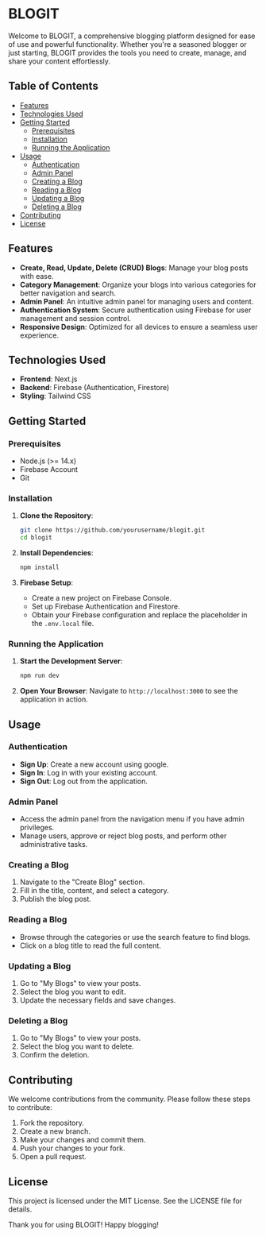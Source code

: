 
# BLOGIT

Welcome to BLOGIT, a comprehensive blogging platform designed for ease of use and powerful functionality. Whether you're a seasoned blogger or just starting, BLOGIT provides the tools you need to create, manage, and share your content effortlessly.

## Table of Contents

- [Features](#features)
- [Technologies Used](#technologies-used)
- [Getting Started](#getting-started)
  - [Prerequisites](#prerequisites)
  - [Installation](#installation)
  - [Running the Application](#running-the-application)
- [Usage](#usage)
  - [Authentication](#authentication)
  - [Admin Panel](#admin-panel)
  - [Creating a Blog](#creating-a-blog)
  - [Reading a Blog](#reading-a-blog)
  - [Updating a Blog](#updating-a-blog)
  - [Deleting a Blog](#deleting-a-blog)
- [Contributing](#contributing)
- [License](#license)

## Features

- **Create, Read, Update, Delete (CRUD) Blogs**: Manage your blog posts with ease.
- **Category Management**: Organize your blogs into various categories for better navigation and search.
- **Admin Panel**: An intuitive admin panel for managing users and content.
- **Authentication System**: Secure authentication using Firebase for user management and session control.
- **Responsive Design**: Optimized for all devices to ensure a seamless user experience.

## Technologies Used

- **Frontend**: Next.js
- **Backend**: Firebase (Authentication, Firestore)
- **Styling**: Tailwind CSS

## Getting Started

### Prerequisites

- Node.js (>= 14.x)
- Firebase Account
- Git

### Installation

1. **Clone the Repository**:
   ```bash
   git clone https://github.com/yourusername/blogit.git
   cd blogit
2.  **Install Dependencies**:
    
    ```bash   
    npm install
    
3.  **Firebase Setup**:
    
    -   Create a new project on Firebase Console.
    -   Set up Firebase Authentication and Firestore.
    -   Obtain your Firebase configuration and replace the placeholder in the `.env.local` file.

### Running the Application

1.  **Start the Development Server**:
    
    ```bash
    npm run dev
    
2.  **Open Your Browser**: Navigate to `http://localhost:3000` to see the application in action.
    

## Usage

### Authentication

-   **Sign Up**: Create a new account using google.
-   **Sign In**: Log in with your existing account.
-   **Sign Out**: Log out from the application.

### Admin Panel

-   Access the admin panel from the navigation menu if you have admin privileges.
-   Manage users, approve or reject blog posts, and perform other administrative tasks.

### Creating a Blog

1.  Navigate to the "Create Blog" section.
2.  Fill in the title, content, and select a category.
3.  Publish the blog post.

### Reading a Blog

-   Browse through the categories or use the search feature to find blogs.
-   Click on a blog title to read the full content.

### Updating a Blog

1.  Go to "My Blogs" to view your posts.
2.  Select the blog you want to edit.
3.  Update the necessary fields and save changes.

### Deleting a Blog

1.  Go to "My Blogs" to view your posts.
2.  Select the blog you want to delete.
3.  Confirm the deletion.

## Contributing

We welcome contributions from the community. Please follow these steps to contribute:

1.  Fork the repository.
2.  Create a new branch.
3.  Make your changes and commit them.
4.  Push your changes to your fork.
5.  Open a pull request.

## License

This project is licensed under the MIT License. See the LICENSE file for details.

Thank you for using BLOGIT! Happy blogging!